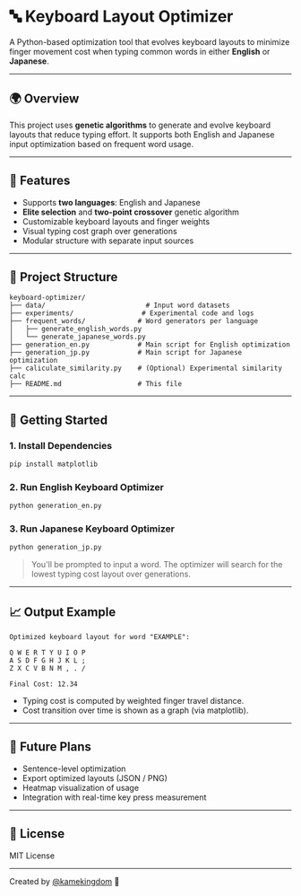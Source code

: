 # 🔤 Keyboard Layout Optimizer

A Python-based optimization tool that evolves keyboard layouts to minimize finger movement cost when typing common words in either **English** or **Japanese**.

---

## 🌍 Overview

This project uses **genetic algorithms** to generate and evolve keyboard layouts that reduce typing effort. It supports both English and Japanese input optimization based on frequent word usage.

---

## 🌟 Features

- Supports **two languages**: English and Japanese
- **Elite selection** and **two-point crossover** genetic algorithm
- Customizable keyboard layouts and finger weights
- Visual typing cost graph over generations
- Modular structure with separate input sources

---

## 🔀 Project Structure

```
keyboard-optimizer/
├── data/                         # Input word datasets
├── experiments/                 # Experimental code and logs
├── frequent_words/             # Word generators per language
│   ├── generate_english_words.py
│   └── generate_japanese_words.py
├── generation_en.py            # Main script for English optimization
├── generation_jp.py            # Main script for Japanese optimization
├── caliculate_similarity.py    # (Optional) Experimental similarity calc
├── README.md                   # This file
```

---

## 🚀 Getting Started

### 1. Install Dependencies
```bash
pip install matplotlib
```

### 2. Run English Keyboard Optimizer
```bash
python generation_en.py
```

### 3. Run Japanese Keyboard Optimizer
```bash
python generation_jp.py
```

> You'll be prompted to input a word. The optimizer will search for the lowest typing cost layout over generations.

---

## 📈 Output Example

```
Optimized keyboard layout for word "EXAMPLE":

Q W E R T Y U I O P
A S D F G H J K L ;
Z X C V B N M , . /

Final Cost: 12.34
```

- Typing cost is computed by weighted finger travel distance.
- Cost transition over time is shown as a graph (via matplotlib).

---

## 🧠 Future Plans

- Sentence-level optimization
- Export optimized layouts (JSON / PNG)
- Heatmap visualization of usage
- Integration with real-time key press measurement

---

## 📄 License

MIT License

---

Created by [@kamekingdom](https://github.com/kamekingdom) 🌟

